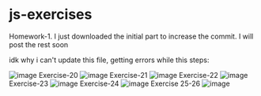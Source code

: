 # js-exercises
Homework-1. I just downloaded the initial part to increase the commit. I will post the rest soon

idk why i can't update this file, getting errors while this steps:

![image](https://github.com/definem/js-exercises/assets/120991965/6c86c35d-a4cb-4169-8036-d60c3769583)
Exercise-20
![image](https://github.com/definem/js-exercises/assets/120991965/de6fead2-e022-4f9e-99e3-5b187e112a87)
Exercise-21
![image](https://github.com/definem/js-exercises/assets/120991965/a610efba-5933-4e5d-809a-ca771497dde0)
Exercise-22
![image](https://github.com/definem/js-exercises/assets/120991965/55f25cad-c6b8-450b-ad0a-01f6678bfd20)
Exercise-23
![image](https://github.com/definem/js-exercises/assets/120991965/8518a236-8bcc-4fc1-a9cb-110b4d1646e7)
Exercise-24
![image](https://github.com/definem/js-exercises/assets/120991965/9adf56cc-d833-4797-95b5-7195beaba31f)
Exercise 25-26
![image](https://github.com/definem/js-exercises/assets/120991965/94e9b80e-8abe-49dc-9d5e-bd76013463d0)
